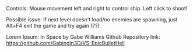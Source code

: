 Controls:
Mouse movement left and right to control ship.
Left click to shoot!

Possible issue:
If next level doesn't load/no enemies are spawning, just Alt+F4 exit the game and try again (??)

Lorem Ipsum: In Space by Gabe Williams
Github Repository link: https://github.com/GabingIn3D/VS-EpicBulletHell